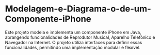 # Modelagem-e-Diagrama-o-de-um-Componente-iPhone
Este projeto modela e implementa um componente iPhone em Java, abrangendo funcionalidades de Reprodutor Musical, Aparelho Telefônico e Navegador na Internet. O projeto utiliza interfaces para definir essas funcionalidades, permitindo uma implementação modular e flexível.
